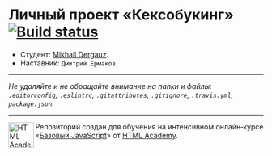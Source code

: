 # Личный проект «Кексобукинг» [![Build status][travis-image]][travis-url]

* Студент: [Mikhail Dergauz](https://up.htmlacademy.ru/javascript/9/user/397379).
* Наставник: `Дмитрий Ермаков`.

---

_Не удаляйте и не обращайте внимание на папки и файлы:_<br>
_`.editorconfig`, `.eslintrc`, `.gitattributes`, `.gitignore`, `.travis.yml`, `package.json`._

---

<a href="https://htmlacademy.ru/intensive/javascript"><img align="left" width="50" height="50" title="HTML Academy" src="https://up.htmlacademy.ru/static/img/intensive/javascript/logo-for-github.svg"></a>

Репозиторий создан для обучения на интенсивном онлайн‑курсе «[Базовый JavaScript](https://htmlacademy.ru/intensive/javascript)» от [HTML Academy](https://htmlacademy.ru).

[travis-image]: https://travis-ci.org/htmlacademy-javascript/397379-keksobooking.svg?branch=master
[travis-url]: https://travis-ci.org/htmlacademy-javascript/397379-keksobooking

